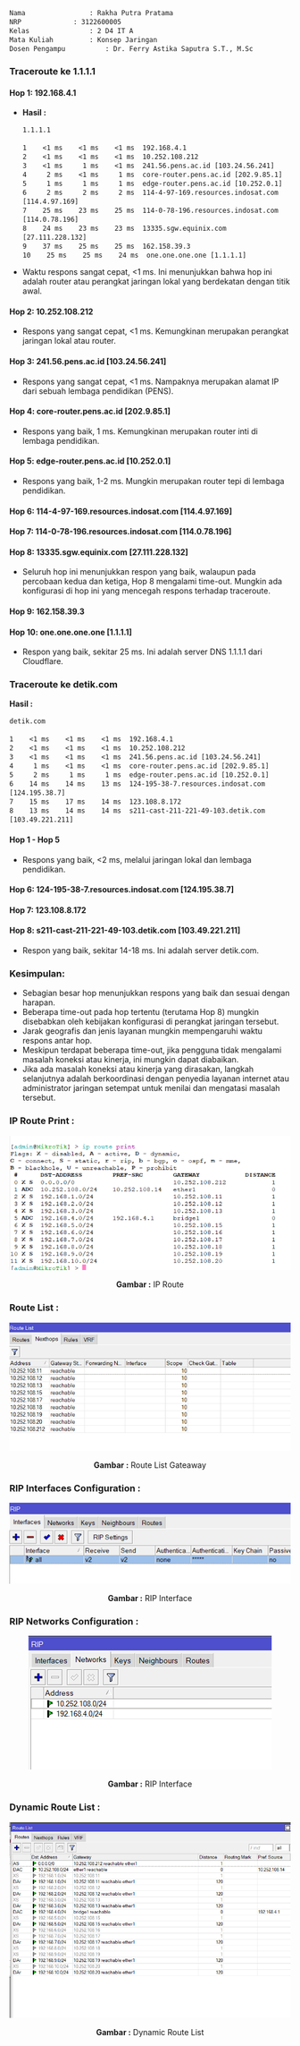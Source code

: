     Nama		        : Rakha Putra Pratama
    NRP		        : 3122600005
    Kelas		        : 2 D4 IT A
    Mata Kuliah	        : Konsep Jaringan
    Dosen Pengampu	        : Dr. Ferry Astika Saputra S.T., M.Sc

### Traceroute ke 1.1.1.1

#### Hop 1: 192.168.4.1

- **Hasil :**

  ```
  1.1.1.1

  1    <1 ms    <1 ms    <1 ms  192.168.4.1
  2    <1 ms    <1 ms    <1 ms  10.252.108.212
  3    <1 ms     1 ms    <1 ms  241.56.pens.ac.id [103.24.56.241]
  4     2 ms    <1 ms     1 ms  core-router.pens.ac.id [202.9.85.1]
  5     1 ms     1 ms     1 ms  edge-router.pens.ac.id [10.252.0.1]
  6     2 ms     2 ms     2 ms  114-4-97-169.resources.indosat.com [114.4.97.169]
  7    25 ms    23 ms    25 ms  114-0-78-196.resources.indosat.com [114.0.78.196]
  8    24 ms    23 ms    23 ms  13335.sgw.equinix.com [27.111.228.132]
  9    37 ms    25 ms    25 ms  162.158.39.3
  10    25 ms    25 ms    24 ms  one.one.one.one [1.1.1.1]

  ```

- Waktu respons sangat cepat, <1 ms. Ini menunjukkan bahwa hop ini adalah router atau perangkat jaringan lokal yang berdekatan dengan titik awal.

#### Hop 2: 10.252.108.212

- Respons yang sangat cepat, <1 ms. Kemungkinan merupakan perangkat jaringan lokal atau router.

#### Hop 3: 241.56.pens.ac.id [103.24.56.241]

- Respons yang sangat cepat, <1 ms. Nampaknya merupakan alamat IP dari sebuah lembaga pendidikan (PENS).

#### Hop 4: core-router.pens.ac.id [202.9.85.1]

- Respons yang baik, 1 ms. Kemungkinan merupakan router inti di lembaga pendidikan.

#### Hop 5: edge-router.pens.ac.id [10.252.0.1]

- Respons yang baik, 1-2 ms. Mungkin merupakan router tepi di lembaga pendidikan.

#### Hop 6: 114-4-97-169.resources.indosat.com [114.4.97.169]

#### Hop 7: 114-0-78-196.resources.indosat.com [114.0.78.196]

#### Hop 8: 13335.sgw.equinix.com [27.111.228.132]

- Seluruh hop ini menunjukkan respon yang baik, walaupun pada percobaan kedua dan ketiga, Hop 8 mengalami time-out. Mungkin ada konfigurasi di hop ini yang mencegah respons terhadap traceroute.

#### Hop 9: 162.158.39.3

#### Hop 10: one.one.one.one [1.1.1.1]

- Respon yang baik, sekitar 25 ms. Ini adalah server DNS 1.1.1.1 dari Cloudflare.

### Traceroute ke detik.com

 **Hasil :**

  ```
  detik.com

  1    <1 ms    <1 ms    <1 ms  192.168.4.1
  2    <1 ms    <1 ms    <1 ms  10.252.108.212
  3    <1 ms    <1 ms    <1 ms  241.56.pens.ac.id [103.24.56.241]
  4     1 ms    <1 ms    <1 ms  core-router.pens.ac.id [202.9.85.1]
  5     2 ms     1 ms     1 ms  edge-router.pens.ac.id [10.252.0.1]
  6    14 ms    14 ms    13 ms  124-195-38-7.resources.indosat.com [124.195.38.7]
  7    15 ms    17 ms    14 ms  123.108.8.172
  8    13 ms    14 ms    14 ms  s211-cast-211-221-49-103.detik.com [103.49.221.211]

  ```

#### Hop 1 - Hop 5

- Respons yang baik, <2 ms, melalui jaringan lokal dan lembaga pendidikan.

#### Hop 6: 124-195-38-7.resources.indosat.com [124.195.38.7]

#### Hop 7: 123.108.8.172

#### Hop 8: s211-cast-211-221-49-103.detik.com [103.49.221.211]

- Respon yang baik, sekitar 14-18 ms. Ini adalah server detik.com.

### Kesimpulan:

- Sebagian besar hop menunjukkan respons yang baik dan sesuai dengan harapan.
- Beberapa time-out pada hop tertentu (terutama Hop 8) mungkin disebabkan oleh kebijakan konfigurasi di perangkat jaringan tersebut.
- Jarak geografis dan jenis layanan mungkin mempengaruhi waktu respons antar hop.
- Meskipun terdapat beberapa time-out, jika pengguna tidak mengalami masalah koneksi atau kinerja, ini mungkin dapat diabaikan.
- Jika ada masalah koneksi atau kinerja yang dirasakan, langkah selanjutnya adalah berkoordinasi dengan penyedia layanan internet atau administrator jaringan setempat untuk menilai dan mengatasi masalah tersebut.


### IP Route Print :

<div align="center">
<img src="./assets/ipRoutePrint.png">
<p><strong>Gambar :</strong> IP Route</p>
</div>

### Route List :

<div align="center">
<img src="./assets/routeListReachable.png">
<p><strong>Gambar :</strong> Route List Gateaway</p>
</div>

### RIP Interfaces Configuration :

<div align="center">
<img src="./assets/RIPInterface.png">
<p><strong>Gambar :</strong> RIP Interface</p>
</div>

### RIP Networks Configuration :

<div align="center">
<img src="./assets/RIPNetwork.png">
<p><strong>Gambar :</strong> RIP Interface</p>
</div>

### Dynamic Route List :

<div align="center">
<img src="./assets/DynamicRouteList.png">
<p><strong>Gambar :</strong> Dynamic Route List</p>
</div>
